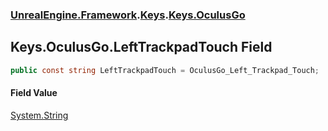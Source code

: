 ### [UnrealEngine.Framework](./UnrealEngine-Framework.md 'UnrealEngine.Framework').[Keys](./Keys.md 'UnrealEngine.Framework.Keys').[Keys.OculusGo](./Keys-OculusGo.md 'UnrealEngine.Framework.Keys.OculusGo')
## Keys.OculusGo.LeftTrackpadTouch Field
  
```csharp
public const string LeftTrackpadTouch = OculusGo_Left_Trackpad_Touch;
```
#### Field Value
[System.String](https://docs.microsoft.com/en-us/dotnet/api/System.String 'System.String')  
